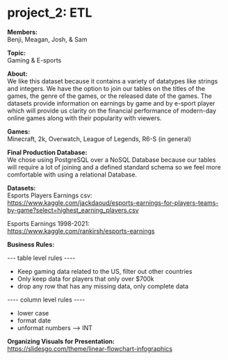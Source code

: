 # project_2: ETL 
<b>Members:</b></br>
Benji, Meagan, Josh, & Sam 

<b>Topic:</b></br>
Gaming & E-sports 

<b>About:</b></br>
We like this dataset because it contains a variety of datatypes like strings and integers. We have the option to join our tables on the titles of the games, the genre of the games, or the released date of the games. The datasets provide information on earnings by game and by e-sport player which will provide us clarity on the financial performance of modern-day online games along with their popularity with viewers. 

<b>Games:</b></br>
Minecraft, 2k, Overwatch, League of Legends, R6-S (in general)

<b>Final Production Database:</b></br>
We chose using PostgreSQL over a NoSQL Database because our tables will require a lot of joining and a defined standard schema so we feel more comfortable with using a relational Database. 

<b>Datasets:</b></br>
Esports Players Earnings csv: </br>https://www.kaggle.com/jackdaoud/esports-earnings-for-players-teams-by-game?select=highest_earning_players.csv </br>

Esports Earnings 1998-2021: </br>https://www.kaggle.com/rankirsh/esports-earnings

<b>Business Rules:</b></br> 

--- table level rules ----
- Keep gaming data related to the US, filter out other countries 
- Only keep data for players that only over $700k
- drop any row that has any missing data, only complete data 

---- column level rules ---- 
- lower case 
- format date 
- unformat numbers --> INT

<b>Organizing Visuals for Presentation:</b></br> 
https://slidesgo.com/theme/linear-flowchart-infographics
